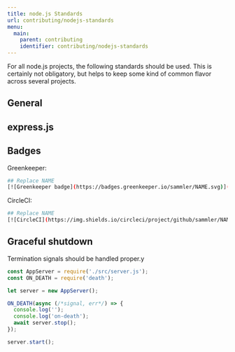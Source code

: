 ```yaml
---
title: node.js Standards
url: contributing/nodejs-standards
menu:
  main:
    parent: contributing
    identifier: contributing/nodejs-standards
---
```


For all node.js projects, the following standards should be used.
This is certainly not obligatory, but helps to keep some kind of common flavor 
across several projects.

## General

## express.js

## Badges

Greenkeeper:
```sh
## Replace NAME
[![Greenkeeper badge](https://badges.greenkeeper.io/sammler/NAME.svg)](https://greenkeeper.io/)
```

CircleCI:
```sh
## Replace NAME
[![CircleCI](https://img.shields.io/circleci/project/github/sammler/NAME.svg)](https://circleci.com/gh/sammler/NAME)
```

## Graceful shutdown

Termination signals should be handled proper.y

```js
const AppServer = require('./src/server.js');
const ON_DEATH = require('death');

let server = new AppServer();

ON_DEATH(async (/*signal, err*/) => {
  console.log('');
  console.log('on-death');
  await server.stop();
});

server.start();
```